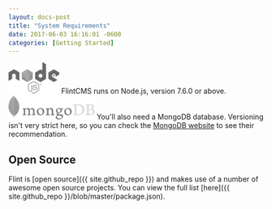 ```yaml
---
layout: docs-post
title: "System Requirements"
date: 2017-06-03 16:16:01 -0600
categories: [Getting Started]
---
```

<div class="req">
  <img src="/assets/os-logos/node.png" alt="Node.js" />
  FlintCMS runs on Node.js, version 7.6.0 or above.
</div>

<div class="req">
  <img src="/assets/os-logos/mongo.png" alt="MongoDB" />
  You'll also need a MongoDB database. Versioning isn't very strict here, so you can check the <a target="_blank" rel="noopener noreferrer" href="https://www.mongodb.com">MongoDB website</a> to see their recommendation.
</div>

## Open Source
Flint is [open source]({{ site.github_repo }}) and makes use of a number of awesome open source projects. You can view the full list [here]({{ site.github_repo }}/blob/master/package.json).
